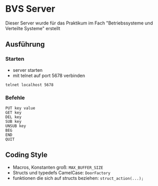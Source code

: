 # BVS Server

Dieser Server wurde für das Praktikum im Fach "Betriebssysteme und Verteilte Systeme"
erstellt

## Ausführung

### Starten

- server starten
- mit telnet auf port 5678 verbinden

```shell
telnet localhost 5678
```

### Befehle

```
PUT key value
GET key
DEL key
SUB key
UNSUB key
BEG
END
QUIT
```

## Coding Style

- Macros, Konstanten groß: `MAX_BUFFER_SIZE`
- Structs und typedefs CamelCase: `DoorFactory`
- funktionen die sich auf structs beziehen: `struct_action(...);`

